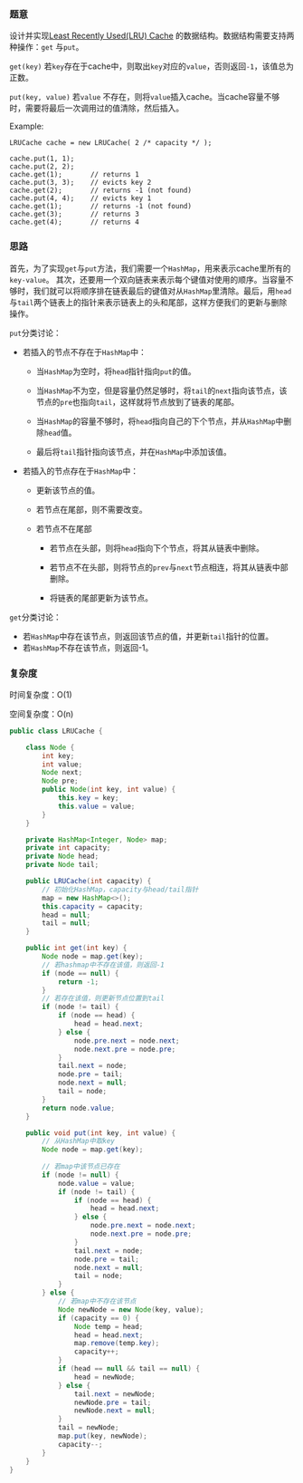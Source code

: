 ### 题意

设计并实现[Least Recently Used(LRU) Cache](https://en.wikipedia.org/wiki/Cache_replacement_policies#LRU) 的数据结构。数据结构需要支持两种操作：`get` 与`put`。 

`get(key)` 若`key`存在于cache中，则取出`key`对应的`value`，否则返回`-1`，该值总为正数。

`put(key, value)` 若`value` 不存在，则将`value`插入cache。当cache容量不够时，需要将最后一次调用过的值清除，然后插入。

Example:

```
LRUCache cache = new LRUCache( 2 /* capacity */ );

cache.put(1, 1);
cache.put(2, 2);
cache.get(1);       // returns 1
cache.put(3, 3);    // evicts key 2
cache.get(2);       // returns -1 (not found)
cache.put(4, 4);    // evicts key 1
cache.get(1);       // returns -1 (not found)
cache.get(3);       // returns 3
cache.get(4);       // returns 4
```

### 思路

首先，为了实现`get`与`put`方法，我们需要一个`HashMap`，用来表示cache里所有的`key-value`。 其次，还要用一个双向链表来表示每个键值对使用的顺序。当容量不够时，我们就可以将顺序排在链表最后的键值对从`HashMap`里清除。最后，用`head`与`tail`两个链表上的指针来表示链表上的头和尾部，这样方便我们的更新与删除操作。

`put`分类讨论：

- 若插入的节点不存在于`HashMap`中：

  - 当`HashMap`为空时，将`head`指针指向`put`的值。


  - 当`HashMap`不为空，但是容量仍然足够时，将`tail`的`next`指向该节点，该节点的`pre`也指向`tail`，这样就将节点放到了链表的尾部。
  - 当`HashMap`的容量不够时，将`head`指向自己的下个节点，并从`HashMap`中删除`head`值。
  - 最后将`tail`指针指向该节点，并在`HashMap`中添加该值。

- 若插入的节点存在于`HashMap`中：

  - 更新该节点的值。

  - 若节点在尾部，则不需要改变。

  - 若节点不在尾部

    - 若节点在头部，则将`head`指向下个节点，将其从链表中删除。


    - 若节点不在头部，则将节点的`prev`与`next`节点相连，将其从链表中部删除。
    - 将链表的尾部更新为该节点。

`get`分类讨论：

- 若`HashMap`中存在该节点，则返回该节点的值，并更新`tail`指针的位置。
- 若`HashMap`不存在该节点，则返回-1。

### 复杂度

时间复杂度：O(1)

空间复杂度：O(n)

```java
public class LRUCache {

    class Node {
        int key;
        int value;
        Node next;
        Node pre;
        public Node(int key, int value) {
            this.key = key;
            this.value = value;
        }
    }

    private HashMap<Integer, Node> map;
    private int capacity;
    private Node head;
    private Node tail;

    public LRUCache(int capacity) {
        // 初始化HashMap，capacity与head/tail指针
        map = new HashMap<>();
        this.capacity = capacity;
        head = null;
        tail = null;
    }

    public int get(int key) {
        Node node = map.get(key);
        // 若hashmap中不存在该值，则返回-1
        if (node == null) {
            return -1;
        }
        // 若存在该值，则更新节点位置到tail
        if (node != tail) {
            if (node == head) {
                head = head.next;
            } else {
                node.pre.next = node.next;
                node.next.pre = node.pre;
            }
            tail.next = node;
            node.pre = tail;
            node.next = null;
            tail = node;
        }
        return node.value;
    }

    public void put(int key, int value) {
        // 从HashMap中取key
        Node node = map.get(key);
        
        // 若map中该节点已存在
        if (node != null) {
            node.value = value;
            if (node != tail) {
                if (node == head) {
                    head = head.next;
                } else {
                    node.pre.next = node.next;
                    node.next.pre = node.pre;
                }
                tail.next = node;
                node.pre = tail;
                node.next = null;
                tail = node;
            }
        } else {
            // 若map中不存在该节点
            Node newNode = new Node(key, value);
            if (capacity == 0) {
                Node temp = head;
                head = head.next;
                map.remove(temp.key);
                capacity++;
            }
            if (head == null && tail == null) {
                head = newNode;
            } else {
                tail.next = newNode;
                newNode.pre = tail;
                newNode.next = null;
            }
            tail = newNode;
            map.put(key, newNode);
            capacity--;
        }
    }
}
```

